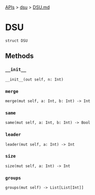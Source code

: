 [APIs](../index.md) > [dsu](./index.md) > [DSU.md]()

# DSU

```
struct DSU
```

## Methods

### `__init__`

```
__init__(out self, n: Int)
```

### `merge`

```
merge(mut self, a: Int, b: Int) -> Int
```

### `same`

```
same(mut self, a: Int, b: Int) -> Bool
```

### `leader`

```
leader(mut self, a: Int) -> Int
```

### `size`

```
size(mut self, a: Int) -> Int
```

### `groups`

```
groups(mut self) -> List[List[Int]]
```

